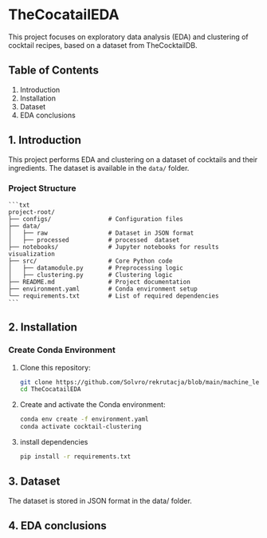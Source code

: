 # TheCocatailEDA

This project focuses on exploratory data analysis (EDA) and clustering of cocktail recipes, based on a dataset from TheCocktailDB.

## Table of Contents
1. Introduction
2. Installation
3. Dataset
4. EDA conclusions


## 1. Introduction
This project performs EDA and clustering on a dataset of cocktails and their ingredients. The dataset is available in the `data/` folder.

### Project Structure
    ```txt
    project-root/
    ├── configs/                # Configuration files
    ├── data/                   
    │   ├── raw                 # Dataset in JSON format
    │   ├── processed           # processed  dataset
    ├── notebooks/              # Jupyter notebooks for results visualization
    ├── src/                    # Core Python code
    │   ├── datamodule.py       # Preprocessing logic
    │   ├── clustering.py       # Clustering logic
    ├── README.md               # Project documentation
    ├── environment.yaml        # Conda environment setup
    └── requirements.txt        # List of required dependencies
    ```

## 2. Installation

### Create Conda Environment
1. Clone this repository:
   ```bash
   git clone https://github.com/Solvro/rekrutacja/blob/main/machine_learning.md
   cd TheCocatailEDA
   ```
2. Create and activate the Conda environment:
    ```bash 
    conda env create -f environment.yaml
    conda activate cocktail-clustering
    ```

3. install dependencies
    ```bash
    pip install -r requirements.txt
    ```
## 3. Dataset
The dataset is stored in JSON format in the data/ folder. 

## 4. EDA conclusions
